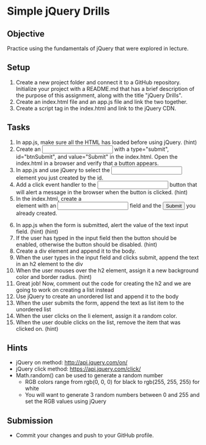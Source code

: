 # Simple jQuery Drills

## Objective
Practice using the fundamentals of jQuery that were explored in lecture.

## Setup
1. Create a new project folder and connect it to a GitHub repository. Initialize your project with a README.md that has a brief description of the purpose of this assignment, along with the title "jQuery Drills".
2. Create an index.html file and an app.js file and link the two together.
3. Create a script tag in the index.html and link to the jQuery CDN.


## Tasks
1. In app.js, make sure all the HTML has loaded before using jQuery. (hint)
2. Create an <input> with a type="submit", id="btnSubmit", and value="Submit" in the index.html. Open the index.html in a browser and verify that a button appears.
3. In app.js and use jQuery to select the <input> element you just created by the id.
4. Add a click event handler to the <input> button that will alert a message in the browser when the button is clicked. (hint)
5. In the index.html, create a <form> element with an <input type="text"> field and the <input type="submit"> you already created.
6. In app.js when the form is submitted, alert the value of the text input field. (hint) (hint)
7. If the user has typed in the input field then the button should be enabled, otherwise the button should be disabled. (hint)
8. Create a div element and append it to the body.
9. When the user types in the input field and clicks submit, append the text in an h2 element to the div
10. When the user mouses over the h2 element, assign it a new background color and border radius. (hint)
11. Great job! Now, comment out the code for creating the h2 and we are going to work on creating a list instead
12. Use jQuery to create an unordered list and append it to the body
13. When the user submits the form, append the text as list item to the unordered list
14. When the user clicks on the li element, assign it a random color.
15. When the user double clicks on the list, remove the item that was clicked on. (hint)

## Hints
* jQuery on method: http://api.jquery.com/on/
* jQuery click method: https://api.jquery.com/click/
* Math.random() can be used to generate a random number
  - RGB colors range from rgb(0, 0, 0) for black to rgb(255, 255, 255) for white
  - You will want to generate 3 random numbers between 0 and 255 and set the RGB values using jQuery

## Submission
* Commit your changes and push to your GitHub profile.